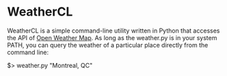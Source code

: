 WeatherCL
=========

WeatherCL is a simple command-line utility written in Python that accesses the API of [Open Weather Map](www.openweathermap.org). As long as the weather.py is in your system PATH, you can query the weather of a particular place directly from the command line:

$> weather.py "Montreal, QC"
